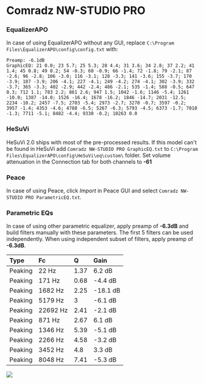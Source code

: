 # Comradz NW-STUDIO PRO

### EqualizerAPO
In case of using EqualizerAPO without any GUI, replace `C:\Program Files\EqualizerAPO\config\config.txt`
with:
```
Preamp: -6.1dB
GraphicEQ: 21 0.0; 23 5.7; 25 5.3; 28 4.4; 31 3.6; 34 2.8; 37 2.2; 41 1.4; 45 0.8; 49 0.2; 54 -0.3; 60 -0.9; 66 -1.4; 72 -1.8; 79 -2.1; 87 -2.6; 96 -2.8; 106 -3.0; 116 -3.1; 128 -3.3; 141 -3.6; 155 -3.7; 170 -3.9; 187 -3.9; 206 -4.1; 227 -4.1; 249 -4.2; 274 -4.1; 302 -3.9; 332 -3.7; 365 -3.3; 402 -2.9; 442 -2.4; 486 -2.1; 535 -1.4; 588 -0.5; 647 0.3; 712 1.1; 783 2.2; 861 2.6; 947 1.5; 1042 -1.6; 1146 -5.4; 1261 -10.0; 1387 -14.0; 1526 -16.4; 1678 -16.2; 1846 -14.7; 2031 -12.5; 2234 -10.2; 2457 -7.5; 2703 -5.4; 2973 -2.7; 3270 -0.7; 3597 -0.2; 3957 -1.4; 4353 -4.6; 4788 -6.5; 5267 -6.3; 5793 -4.5; 6373 -1.7; 7010 -1.3; 7711 -5.1; 8482 -4.4; 9330 -0.2; 10263 0.0
```

### HeSuVi
HeSuVi 2.0 ships with most of the pre-processed results. If this model can't be found in HeSuVi add
`Comradz NW-STUDIO PRO GraphicEQ.txt` to `C:\Program Files\EqualizerAPO\config\HeSuVi\eq\custom\` folder.
Set volume attenuation in the Connection tab for both channels to **-61**

### Peace
In case of using Peace, click *Import* in Peace GUI and select `Comradz NW-STUDIO PRO ParametricEQ.txt`.

### Parametric EQs
In case of using other parametric equalizer, apply preamp of **-6.3dB** and build filters manually
with these parameters. The first 5 filters can be used independently.
When using independent subset of filters, apply preamp of **-6.3dB**.

| Type    | Fc       |    Q | Gain     |
|:--------|:---------|:-----|:---------|
| Peaking | 22 Hz    | 1.37 | 6.2 dB   |
| Peaking | 171 Hz   | 0.68 | -4.4 dB  |
| Peaking | 1682 Hz  | 2.25 | -18.1 dB |
| Peaking | 5179 Hz  | 3    | -6.1 dB  |
| Peaking | 22692 Hz | 2.41 | -2.1 dB  |
| Peaking | 871 Hz   | 2.67 | 6.1 dB   |
| Peaking | 1346 Hz  | 5.39 | -5.1 dB  |
| Peaking | 2266 Hz  | 4.58 | -3.2 dB  |
| Peaking | 3452 Hz  | 4.8  | 3.3 dB   |
| Peaking | 8048 Hz  | 7.41 | -5.3 dB  |

![](https://raw.githubusercontent.com/jaakkopasanen/AutoEq/master/results/innerfidelity/sbaf-serious/Comradz%20NW-STUDIO%20PRO/Comradz%20NW-STUDIO%20PRO.png)